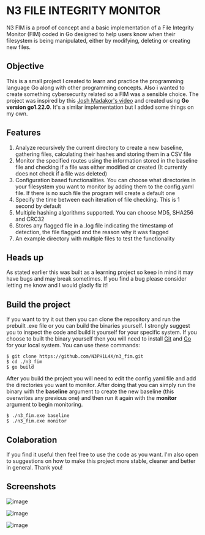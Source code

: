 # N3 FILE INTEGRITY MONITOR
N3 FIM is a proof of concept and a basic implementation of a File Integrity Monitor (FIM) coded in Go designed to help users know when their filesystem is being manipulated, either by modifying, deleting or creating new files.

## Objective
This is a small project I created to learn and practice the programming language Go along with other programming concepts. Also i wanted to create something cybersecurity related so a FIM was a sensible choice.
The project was inspired by this [Josh Madakor's video](https://www.youtube.com/watch?v=WJODYmk4ys8) and created using **Go version go1.22.0**. It's a similar implementation but I added some things on my own.

## Features
1. Analyze recursively the current directory to create a new baseline, gathering files, calculating their hashes and storing them in a CSV file
2. Monitor the specified routes using the information stored in the baseline file and checking if a file was either modified or created (It currently does not check if a file was deleted)
4. Configuration based functionalities. You can choose what directories in your filesystem you want to monitor by adding them to the config.yaml file. If there is no such file the program will create a default one
5. Specify the time between each iteration of file checking. This is 1 second by default
6. Multiple hashing algorithms supported. You can choose MD5, SHA256 and CRC32
7. Stores any flagged file in a .log file indicating the timestamp of detection, the file flagged and the reason why it was flagged
8. An example directory with multiple files to test the functionality

## Heads up
As stated earlier this was built as a learning project so keep in mind it may have bugs and may break sometimes. If you find a bug please consider letting me know and I would gladly fix it!

## Build the project
If you want to try it out then you can clone the repository and run the prebuilt .exe file or you can build the binaries yourself. I strongly suggest you to inspect the code and build it yourself for your specific system.
If you choose to built the binary yourself then you will need to install [Git](https://www.git-scm.com/downloads) and [Go](https://go.dev/doc/install) for your local system.
You can use these commands:

```
$ git clone https://github.com/N3PH1L4X/n3_fim.git
$ cd ./n3_fim
$ go build
```
After you build the project you will need to edit the config.yaml file and add the directories you want to monitor. After doing that you can simply run the binary with the **baseline** argument to create the new baseline (this overwrites any previous one) and then run it again with the **monitor** argument to begin monitoring.
```
$ ./n3_fim.exe baseline
$ ./n3_fim.exe monitor
```

## Colaboration
If you find it useful then feel free to use the code as you want. I'm also open to suggestions on how to make this project more stable, cleaner and better in general. Thank you!

## Screenshots
![image](https://github.com/N3PH1L4X/n3_fim/assets/71483185/b5b445d2-0d67-4cd0-85e9-042caae4d543)

![image](https://github.com/N3PH1L4X/n3_fim/assets/71483185/1376414d-7830-4594-8cc4-cbbf1a0ed6d4)

![image](https://github.com/N3PH1L4X/n3_fim/assets/71483185/8c553a47-9095-4820-8d6c-3597b4a7d082)

